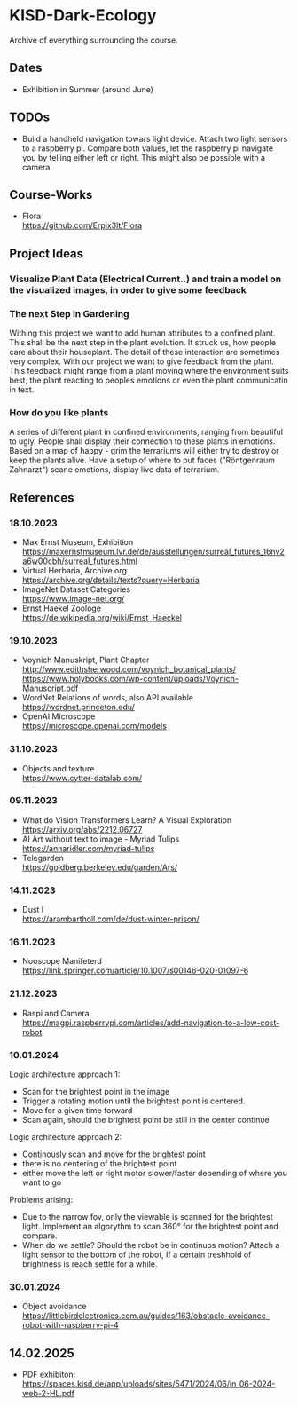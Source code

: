 # KISD-Dark-Ecology
Archive of everything surrounding the course.

## Dates
- Exhibition in Summer (around June)

## TODOs
- Build a handheld navigation towars light device. Attach two light sensors to a raspberry pi. Compare both values, let the raspberry pi navigate you by telling either left or right. This might also be possible with a camera.

## Course-Works
- Flora <br> https://github.com/Erpix3lt/Flora

## Project Ideas
### Visualize Plant Data (Electrical Current..) and train a model on the visualized images, in order to give some feedback
### The next Step in Gardening
Withing this project we want to add human attributes to a confined plant. This shall be the next step in the plant evolution. It struck us, how people care about their houseplant.   The detail of these interaction are sometimes very complex. With our project we want to give feedback from the plant. This feedback might range from a plant moving where the environment suits best, the plant reacting to peoples emotions or even the plant communicatin in text.
### How do you like plants
A series of different plant in confined environments, ranging from beautiful to ugly. People shall display their connection to these plants in emotions. Based on a map of happy - grim the terrariums will either try to destroy or keep the plants alive.
Have a setup of where to put faces ("Röntgenraum Zahnarzt") scane emotions, display live data of terrarium.
  
## References
### 18.10.2023
- Max Ernst Museum, Exhibition <br> https://maxernstmuseum.lvr.de/de/ausstellungen/surreal_futures_16nv2a6w00cbh/surreal_futures.html
- Virtual Herbaria, Archive.org <br> https://archive.org/details/texts?query=Herbaria
- ImageNet Dataset Categories <br> https://www.image-net.org/
- Ernst Haekel Zoologe <br> https://de.wikipedia.org/wiki/Ernst_Haeckel

### 19.10.2023
- Voynich Manuskript, Plant Chapter <br> http://www.edithsherwood.com/voynich_botanical_plants/ <br> https://www.holybooks.com/wp-content/uploads/Voynich-Manuscript.pdf
- WordNet Relations of words, also API available <br> https://wordnet.princeton.edu/
- OpenAI Microscope <br> https://microscope.openai.com/models

### 31.10.2023
- Objects and texture <br> https://www.cytter-datalab.com/

### 09.11.2023
- What do Vision Transformers Learn? A Visual Exploration <br>https://arxiv.org/abs/2212.06727
- AI Art without text to image - Myriad Tulips <br>https://annaridler.com/myriad-tulips
- Telegarden <br> https://goldberg.berkeley.edu/garden/Ars/

### 14.11.2023
- Dust I <br> https://arambartholl.com/de/dust-winter-prison/

### 16.11.2023
- Nooscope Manifeterd <br> https://link.springer.com/article/10.1007/s00146-020-01097-6

### 21.12.2023
- Raspi and Camera <br> https://magpi.raspberrypi.com/articles/add-navigation-to-a-low-cost-robot

### 10.01.2024
Logic architecture approach 1:
- Scan for the brightest point in the image
- Trigger a rotating motion until the brightest point is centered.
- Move for a given time forward
- Scan again, should the brightest point be still in the center continue

Logic architecture approach 2:
- Continously scan and move for the brightest point
- there is no centering of the brightest point
- either move the left or right motor slower/faster depending of where you want to go

Problems arising:
- Due to the narrow fov, only the viewable is scanned for the brightest light. Implement an algorythm to scan 360° for the brightest point and compare.
- When do we settle? Should the robot be in continuos motion? Attach a light sensor to the bottom of the robot, If a certain treshhold of brightness is reach settle for a while.

### 30.01.2024
- Object avoidance <br> https://littlebirdelectronics.com.au/guides/163/obstacle-avoidance-robot-with-raspberry-pi-4

## 14.02.2025
- PDF exhibiton: https://spaces.kisd.de/app/uploads/sites/5471/2024/06/in_06-2024-web-2-HL.pdf
